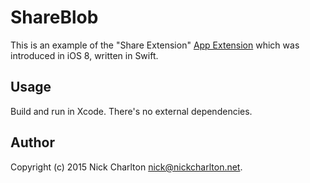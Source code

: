 # ShareBlob

This is an example of the "Share Extension" [App Extension][] which was
introduced in iOS 8, written in Swift.

## Usage

Build and run in Xcode. There's no external dependencies.

## Author

Copyright (c) 2015 Nick Charlton <nick@nickcharlton.net>.

[App Extension]: https://developer.apple.com/app-extensions/
